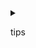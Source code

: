 <details>
<summary>

tips

</summary>

<details>
<summary>
what if your python module doesn't load correctly in vscode?    
</summary>

click <ctrl>+<shift>+<p> and tape "Python: select interpreter >", select your venv interperater,that's OK!
</details>



</details>
